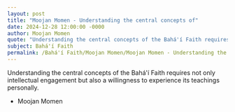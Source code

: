 ```yaml
---
layout: post
title: "Moojan Momen - Understanding the central concepts of"
date: 2024-12-28 12:00:00 -0000
author: Moojan Momen
quote: "Understanding the central concepts of the Bahá'í Faith requires not only intellectual engagement but also a willingness to experience its teachings personally."
subject: Bahá'í Faith
permalink: /Bahá'í Faith/Moojan Momen/Moojan Momen - Understanding the central concepts of
---
```


Understanding the central concepts of the Bahá'í Faith requires not only intellectual engagement but also a willingness to experience its teachings personally.

- Moojan Momen
